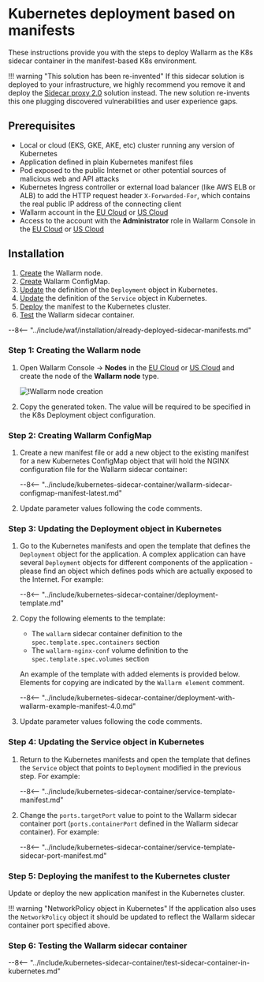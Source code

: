 [versioning-policy]:          ../../../updating-migrating/versioning-policy.md#version-list

# Kubernetes deployment based on manifests

These instructions provide you with the steps to deploy Wallarm as the K8s sidecar container in the manifest-based K8s environment.

!!! warning "This solution has been re-invented"
    If this sidecar solution is deployed to your infrastructure, we highly recommend you remove it and deploy the [Sidecar proxy 2.0](../../../waf-installation/kubernetes/sidecar-proxy/deployment.md) solution instead. The new solution re-invents this one plugging discovered vulnerabilities and user experience gaps.

## Prerequisites

* Local or cloud (EKS, GKE, AKE, etc) cluster running any version of Kubernetes
* Application defined in plain Kubernetes manifest files
* Pod exposed to the public Internet or other potential sources of malicious web and API attacks
* Kubernetes Ingress controller or external load balancer (like AWS ELB or ALB) to add the HTTP request header `X-Forwarded-For`, which contains the real public IP address of the connecting client
* Wallarm account in the [EU Cloud](https://my.wallarm.com/) or [US Cloud](https://us1.my.wallarm.com/)
* Access to the account with the **Administrator** role in Wallarm Console in the [EU Cloud](https://my.wallarm.com/) or [US Cloud](https://us1.my.wallarm.com/)

## Installation

1. [Create](#step-1-creating-the-wallarm-node) the Wallarm node.
1. [Create](#step-2-creating-wallarm-configmap) Wallarm ConfigMap.
1. [Update](#step-3-updating-the-deployment-object-in-kubernetes) the definition of the `Deployment` object in Kubernetes.
1. [Update](#step-4-updating-the-service-object-in-kubernetes) the definition of the `Service` object in Kubernetes.
1. [Deploy](#step-5-deploying-the-manifest-to-the-kubernetes-cluster) the manifest to the Kubernetes cluster.
1. [Test](#step-6-testing-the-wallarm-sidecar-container) the Wallarm sidecar container.

--8<-- "../include/waf/installation/already-deployed-sidecar-manifests.md"

### Step 1: Creating the Wallarm node

1. Open Wallarm Console → **Nodes** in the [EU Cloud](https://my.wallarm.com/nodes) or [US Cloud](https://us1.my.wallarm.com/nodes) and create the node of the **Wallarm node** type.

    ![!Wallarm node creation](../../../images/user-guides/nodes/create-cloud-node.png)
1. Copy the generated token. The value will be required to be specified in the K8s Deployment object configuration.

### Step 2: Creating Wallarm ConfigMap

1. Create a new manifest file or add a new object to the existing manifest for a new Kubernetes ConfigMap object that will hold the NGINX configuration file for the Wallarm sidecar container:

    --8<-- "../include/kubernetes-sidecar-container/wallarm-sidecar-configmap-manifest-latest.md"

2. Update parameter values following the code comments.

### Step 3: Updating the Deployment object in Kubernetes

1. Go to the Kubernetes manifests and open the template that defines the `Deployment` object for the application. A complex application can have several `Deployment` objects for different components of the application - please find an object which defines pods which are actually exposed to the Internet. For example:

    --8<-- "../include/kubernetes-sidecar-container/deployment-template.md"

2. Copy the following elements to the template:

    * The `wallarm` sidecar container definition to the `spec.template.spec.containers` section
    * The `wallarm-nginx-conf` volume definition to the `spec.template.spec.volumes` section
    
    An example of the template with added elements is provided below. Elements for copying are indicated by the `Wallarm element` comment.

    --8<-- "../include/kubernetes-sidecar-container/deployment-with-wallarm-example-manifest-4.0.md"

3. Update parameter values following the code comments.

### Step 4: Updating the Service object in Kubernetes

1. Return to the Kubernetes manifests and open the template that defines the `Service` object that points to `Deployment` modified in the previous step. For example:

    --8<-- "../include/kubernetes-sidecar-container/service-template-manifest.md"

2. Change the `ports.targetPort` value to point to the Wallarm sidecar container port (`ports.containerPort` defined in the Wallarm sidecar container). For example:

    --8<-- "../include/kubernetes-sidecar-container/service-template-sidecar-port-manifest.md"

### Step 5: Deploying the manifest to the Kubernetes cluster

Update or deploy the new application manifest in the Kubernetes cluster.

!!! warning "NetworkPolicy object in Kubernetes"
    If the application also uses the `NetworkPolicy` object it should be updated to reflect the Wallarm sidecar container port specified above.

### Step 6: Testing the Wallarm sidecar container

--8<-- "../include/kubernetes-sidecar-container/test-sidecar-container-in-kubernetes.md"